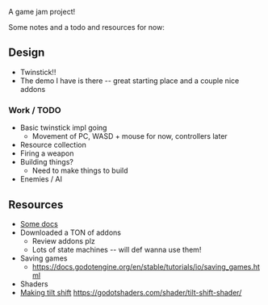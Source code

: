 A game jam project!

Some notes and a todo and resources for now:

## Design
- Twinstick!!
- The demo I have is there -- great starting place and a couple nice addons

### Work / TODO
- Basic twinstick impl going
  - Movement of PC, WASD + mouse for now, controllers later
- Resource collection
- Firing a weapon
- Building things?
  - Need to make things to build
- Enemies / AI


## Resources
- [Some docs](https://docs.godotengine.org/en/stable/tutorials/physics/rigid_body.html)
- Downloaded a TON of addons
  - Review addons plz
  - Lots of state machines -- will def wanna use them!
- Saving games
  - https://docs.godotengine.org/en/stable/tutorials/io/saving_games.html
-	Shaders
- [Making tilt shift](https://www.youtube.com/watch?v=TZxsssoLwM8) https://godotshaders.com/shader/tilt-shift-shader/
